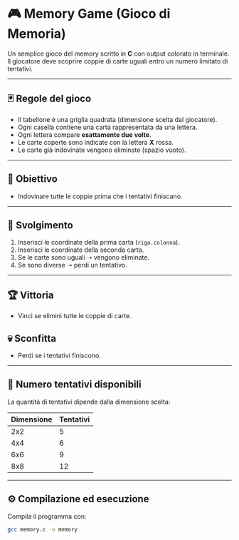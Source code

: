# 🎮 Memory Game (Gioco di Memoria)

Un semplice gioco del memory scritto in **C** con output colorato in terminale.  
Il giocatore deve scoprire coppie di carte uguali entro un numero limitato di tentativi.

---

## 🃏 Regole del gioco
- Il tabellone è una griglia quadrata (dimensione scelta dal giocatore).
- Ogni casella contiene una carta rappresentata da una lettera.
- Ogni lettera compare **esattamente due volte**.
- Le carte coperte sono indicate con la lettera **X** rossa.
- Le carte già indovinate vengono eliminate (spazio vuoto).

---

## 🎯 Obiettivo
- Indovinare tutte le coppie prima che i tentativi finiscano.

---

## 📖 Svolgimento
1. Inserisci le coordinate della prima carta (`riga.colonna`).
2. Inserisci le coordinate della seconda carta.
3. Se le carte sono uguali ➝ vengono eliminate.
4. Se sono diverse ➝ perdi un tentativo.

---

## 🏆 Vittoria
- Vinci se elimini tutte le coppie di carte.

## 💀 Sconfitta
- Perdi se i tentativi finiscono.

---

## 🔢 Numero tentativi disponibili
La quantità di tentativi dipende dalla dimensione scelta:

| Dimensione | Tentativi |
|------------|-----------|
| 2x2        | 5         |
| 4x4        | 6         |
| 6x6        | 9         |
| 8x8        | 12        |

---

## ⚙️ Compilazione ed esecuzione
Compila il programma con:
```bash
gcc memory.c -o memory
